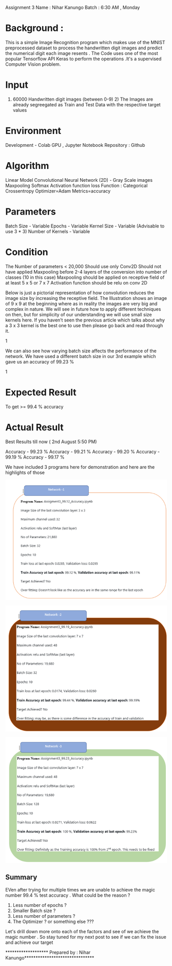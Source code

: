 

Assignment 3
Name : Nihar Kanungo Batch : 6:30 AM , Monday

Background :
===========

This is a simple Image Recognition program which makes use of the MNIST preprocessed dataset to process the handwritten digit images and predict the numerical digit each image resents . The Code uses one of the most popular Tensorflow API Keras to perform the operations .It's a supervised Computer Vision problem.

Input
===========
1) 60000 Handwritten digit images (between 0-9) 2) The Images are already segreegated as Train and Test Data with the respective target values

Environment
===========
Development - Colab GPU , Jupyter Notebook
Repository : Github

Algorithm
===========
Linear Model 
Convolutional Neural Network (2D) - Gray Scale images
Maxpooling 
Softmax Activation function
loss Function : Categorical Crossentropy
Optimizer=Adam
Metrics=accuracy

Parameters
===========
Batch Size - Variable 
Epochs - Variable
Kernel Size - Variable (Advisable to use 3 * 3)
Number of Kernels - Variable 

Condition
===========
The Number of parameters < 20,000
Should use only Conv2D
Should not have applied Maxpooling before 2-4 layers of the conversion into number of classes (10 in this case)
Maxpooling should be applied on receptive field of at least 5 x 5 or 7 x 7
Activation function should be relu on conv 2D

Below is just a pictorial representation of how convolution reduces the image size by increasing the receptive field. 
The Illustration shows an image of 9 x 9 at the beginning where as in reality the images are very big and complex in nature. We will see in future how to apply different techniques on then, but for simplicity of our understanding we will use small size kernels here. If you haven’t seen the previous article which talks about why a 3 x 3 kernel is the best one to use then please go back and read through it. 

1[](images/conv.png)

We can also see how varying batch size affects the performance of the network. We have used a different batch size in our 3rd example which gave us an accuracy of 99.23 %

1[](images/Batchsize.png)


Expected Result
===========
To get >= 99.4 % accuracy

Actual Result
===========
Best Results till now ( 2nd August 5:50 PM)

Accuracy - 99.23 %
Accuracy - 99.21 %
Accuracy - 99.20 %
Accuracy - 99.19 %
Accuracy - 99.17 %

We have included 3 programs here for demonstration and here are the highlights of those

![](images/99.11.png)

![](images/99.19.png)

![](images/99.23.png)



Summary
-----------
EVen after trying for multiple times we are unable to achieve the magic number 99.4 % test accuracy . What could be the reason ?

1. Less number of epochs ?
2. Smaller Batch size ?
3. Less number of parameters ?
4. The Optimizer ? 
or something else ???

Let's drill down more onto each of the factors and see of we achieve the magic number . So stay tuned for my next post to see if we can fix the issue and achieve our target

*******************  Prepared by : Nihar Kanungo*******************************

